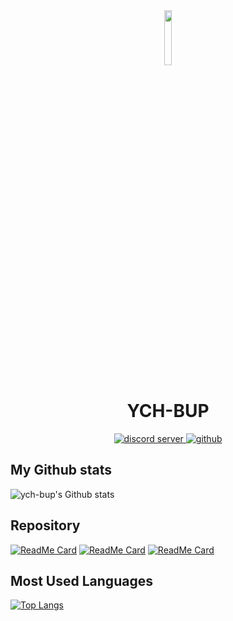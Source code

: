 <div align=center>
  <img src="https://avatars.githubusercontent.com/u/67253200?s=460&u=e4b9b936e41c78e772a154c8fd40ebf1166d4fc6&v=4" width="15%" height="15%">
  <h1>YCH-BUP</h1>
  <p align="center">
    <a href="https://discord.gg/3EHWced">
      <img src="https://img.shields.io/badge/server-Test Server-7289d9?logo=discord&style=flat-square" alt="discord server">
    </a>
    <a href="https://github.com/ych-bup">
      <img src="https://img.shields.io/badge/github-ych--bup-black?logo=github&style=flat-square" alt="github">
    </a>
  </p>
</div>

## My Github stats

![ych-bup's Github stats](https://github-readme-stats.vercel.app/api?username=ych-bup&show_icons=true&theme=tokyonight)&nbsp;

## Repository

[![ReadMe Card](https://github-readme-stats.vercel.app/api/pin/?username=ych-bup&repo=GALAXY&bg_color=000&text_color=fff)](https://github.com/ych-bup/GALAXY)
[![ReadMe Card](https://github-readme-stats.vercel.app/api/pin/?username=ych-bup&repo=moon-phase&bg_color=000&text_color=fff)](https://github.com/ych-bup/moon-phase)
[![ReadMe Card](https://github-readme-stats.vercel.app/api/pin/?username=ych-bup&repo=GALAXY-DOCS&bg_color=000&text_color=fff)](https://github.com/ych-bup/GALAXY-DOCS)

## Most Used Languages

[![Top Langs](https://github-readme-stats.vercel.app/api/top-langs/?username=ych-bup&langs_count=8&bg_color=000&text_color=fff)](https://github.com/ych-bup/Ich.BOT)

